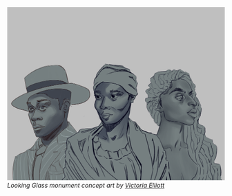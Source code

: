 <div class="home-content">
  <img class="home-image" src="./images/monument-concept.png" alt="Looking Glass monument concept art by Victoria Elliott" />
  <i class="home-image-title">Looking Glass monument concept art by <a href="https://www.instagram.com/blackmagiqueart/">Victoria Elliott</a></i>
</div>
